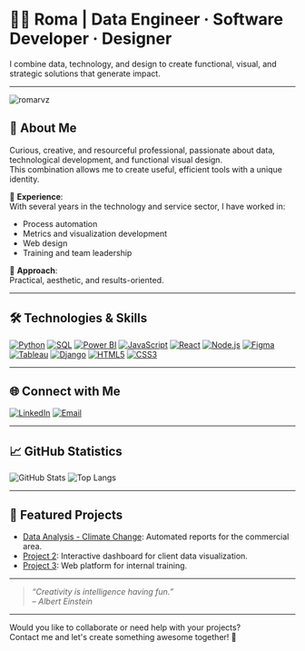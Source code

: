 <!-- Hi! 👋 I'm Roma -->

# 👩‍💻 Roma | Data Engineer · Software Developer · Designer

I combine data, technology, and design to create functional, visual, and strategic solutions that generate impact.

---

<p align="left"> 
  <img src="https://komarev.com/ghpvc/?username=romarvz&label=Profile%20views&color=0e75b6&style=flat" alt="romarvz" /> 
</p>


## 🚀 About Me

Curious, creative, and resourceful professional, passionate about data, technological development, and functional visual design.  
This combination allows me to create useful, efficient tools with a unique identity.

🔹 **Experience**:  
With several years in the technology and service sector, I have worked in:
- Process automation
- Metrics and visualization development
- Web design
- Training and team leadership

🔹 **Approach**:  
Practical, aesthetic, and results-oriented.

---

## 🛠️ Technologies & Skills

[![Python](https://img.shields.io/badge/-Python-3776AB?style=for-the-badge&logo=python&logoColor=white)](#)
[![SQL](https://img.shields.io/badge/-SQL-4479A1?style=for-the-badge&logo=mysql&logoColor=white)](#)
[![Power BI](https://img.shields.io/badge/-Power%20BI-F2C811?style=for-the-badge&logo=powerbi&logoColor=black)](#)
[![JavaScript](https://img.shields.io/badge/-JavaScript-F7DF1E?style=for-the-badge&logo=javascript&logoColor=black)](#)
[![React](https://img.shields.io/badge/-React-61DAFB?style=for-the-badge&logo=react&logoColor=black)](#)
[![Node.js](https://img.shields.io/badge/-Node.js-339933?style=for-the-badge&logo=node.js&logoColor=white)](#)
[![Figma](https://img.shields.io/badge/-Figma-F24E1E?style=for-the-badge&logo=figma&logoColor=white)](#)
[![Tableau](https://img.shields.io/badge/-Tableau-E97627?style=for-the-badge&logo=tableau&logoColor=white)](#)
[![Django](https://img.shields.io/badge/-Django-092E20?style=for-the-badge&logo=django&logoColor=white)](#)
[![HTML5](https://img.shields.io/badge/-HTML5-E34F26?style=for-the-badge&logo=html5&logoColor=white)](#)
[![CSS3](https://img.shields.io/badge/-CSS3-1572B6?style=for-the-badge&logo=css3&logoColor=white)](#)

---

## 🌐 Connect with Me

[![LinkedIn](https://img.shields.io/badge/-LinkedIn-0A66C2?style=for-the-badge&logo=linkedin&logoColor=white)](https://www.linkedin.com/in/rominazagordo/)
[![Email](https://img.shields.io/badge/-Email-D14836?style=for-the-badge&logo=gmail&logoColor=white)](mailto:romizagordo@gmail.com)

---

## 📈 GitHub Statistics

![GitHub Stats](https://github-readme-stats.vercel.app/api?username=romarvz&show_icons=true&theme=radical)
![Top Langs](https://github-readme-stats.vercel.app/api/top-langs/?username=romarvz&layout=compact&theme=radical)

---

## 🚩 Featured Projects

- [Data Analysis - Climate Change](https://github.com/romarvz/Stanford-Python-Project): Automated reports for the commercial area.
- [Project 2](https://github.com/romarvz/proyecto2): Interactive dashboard for client data visualization.
- [Project 3](https://github.com/romarvz/proyecto3): Web platform for internal training.

---

> _“Creativity is intelligence having fun.”_  
> _– Albert Einstein_

---

Would you like to collaborate or need help with your projects?  
Contact me and let's create something awesome together! 🚀
